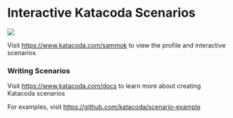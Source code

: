 # Interactive Katacoda Scenarios

[![](http://shields.katacoda.com/katacoda/sammok/count.svg)](https://www.katacoda.com/sammok "Get your profile on Katacoda.com")

Visit https://www.katacoda.com/sammok to view the profile and interactive scenarios

### Writing Scenarios
Visit https://www.katacoda.com/docs to learn more about creating Katacoda scenarios

For examples, visit https://github.com/katacoda/scenario-example
